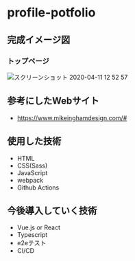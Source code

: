 # profile-potfolio
## 完成イメージ図
### トップページ
![スクリーンショット 2020-04-11 12 52 57](https://user-images.githubusercontent.com/61375806/79034733-9aa51180-7bf3-11ea-923d-7c65dd16e543.png)

## 参考にしたWebサイト
- https://www.mikeinghamdesign.com/#

## 使用した技術
- HTML
- CSS(Sass)
- JavaScript
- webpack
- Github Actions

## 今後導入していく技術
- Vue.js or React
- Typescript
- e2eテスト
- CI/CD
